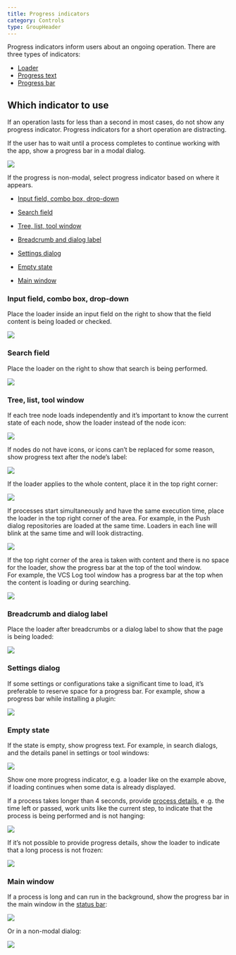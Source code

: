 ```yaml
---
title: Progress indicators
category: Controls
type: GroupHeader
---
```


Progress indicators inform users about an ongoing operation. There are three types of indicators:

* [Loader]({{site.baseurl}}/controls/loader)
* [Progress text]({{site.baseurl}}/controls/progress_text)
* [Progress bar]({{site.baseurl}}/controls/progress_bar)


## Which indicator to use

If an operation lasts for less than a second in most cases, do not show any progress indicator. Progress indicators for a short operation are distracting.

If the user has to wait until a process completes to continue working with the app, show a progress bar in a modal dialog.

![]({{site.baseurl}}/images/progress_indicators/progress_dialog.png)

If the progress is non-modal, select progress indicator based on where it appears.

* [Input field, combo box, drop-down](#input-field-combo-box-drop-down)

* [Search field](#search-field)

* [Tree, list, tool window](#tree-list-tool-window)

* [Breadcrumb and dialog label](#breadcrumb-and-dialog-label)

* [Settings dialog](#settings-dialog)

* [Empty state](#empty-state)

* [Main window](#main-window)

### Input field, combo box, drop-down

Place the loader inside an input field on the right to show that the field content is being loaded or checked. 

![]({{site.baseurl}}/images/progress_indicators/combo_box_loader.png)

### Search field

Place the loader on the right to show that search is being performed.

![]({{site.baseurl}}/images/progress_indicators/search_field_loader.png)

### Tree, list, tool window

If each tree node loads independently and it’s important to know the current state of each node, show the loader instead of the node icon:

![]({{site.baseurl}}/images/progress_indicators/tree_loader_icon.png)

If nodes do not have icons, or icons can’t be replaced for some reason, show progress text after the node’s label: 

![]({{site.baseurl}}/images/progress_indicators/tree_text.png)

If the loader applies to the whole content, place it in the top right corner: 

![]({{site.baseurl}}/images/progress_indicators/tree_loader_corner.png)

If processes start simultaneously and have the same execution time, place the loader in the top right corner of the area. For example, in the Push dialog repositories are loaded at the same time. Loaders in each line will blink at the same time and will look distracting.

![]({{site.baseurl}}/images/progress_indicators/tree_loader_push.png)

If the top right corner of the area is taken with content and there is no space for the loader, show the progress bar
 at the top of the tool window.  
For example, the VCS Log tool window has a progress bar at the top when the content is loading or during searching.

![]({{site.baseurl}}/images/progress_indicators/progress_tool_window.png)

### Breadcrumb and dialog label

Place the loader after breadcrumbs or a dialog label to show that the page is being loaded:

![]({{site.baseurl}}/images/progress_indicators/breadcrumb_loader.png)


### Settings dialog

If some settings or configurations take a significant time to load, it’s preferable to reserve space for a progress bar. For example, show a progress bar while installing a plugin:

![]({{site.baseurl}}/images/progress_indicators/settings_loader.png)


### Empty state
If the state is empty, show progress text. For example, in search dialogs, and the details panel in settings or tool windows:

![]({{site.baseurl}}/images/progress_indicators/empty_state_text.png)

Show one more progress indicator, e.g. a loader like on the example above, if loading continues when some data is already displayed.

If a process takes longer than 4 seconds, provide [process details]({{site.baseurl}}/controls/progress_text#details), e
.g. the time left or 
passed, work units 
like the current step, to indicate that the process is being performed and is not hanging: 

![]({{site.baseurl}}/images/progress_indicators/empty_state_details.png)

If it’s not possible to provide progress details, show the loader to indicate that a long process is not frozen:

![]({{site.baseurl}}/images/progress_indicators/empty_state_loader.png)


### Main window

If a process is long and can run in the background, show the progress bar in the main window in the [status bar]({{site.baseurl}}/components/status_bar):

![]({{site.baseurl}}/images/progress_indicators/status_bar_progress.png)	

Or in a non-modal dialog:

![]({{site.baseurl}}/images/progress_bar/tasks_dialog.png)